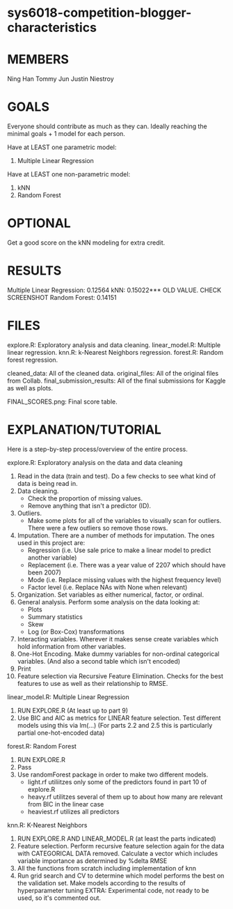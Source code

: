 # sys6018-competition-blogger-characteristics

# MEMBERS
Ning Han
Tommy Jun
Justin Niestroy

# GOALS
Everyone should contribute as much as they can. Ideally reaching the minimal goals + 1 model for each person.

Have at LEAST one parametric model:
1. Multiple Linear Regression

Have at LEAST one non-parametric model:
1. kNN
2. Random Forest

# OPTIONAL
Get a good score on the kNN modeling for extra credit.

# RESULTS
Multiple Linear Regression: 0.12564
kNN: 0.15022*** OLD VALUE. CHECK SCREENSHOT
Random Forest: 0.14151

# FILES
explore.R: Exploratory analysis and data cleaning.
linear_model.R: Multiple linear regression.
knn.R: k-Nearest Neighbors regression.
forest.R: Random forest regression.

cleaned_data: All of the cleaned data.
original_files: All of the original files from Collab.
final_submission_results: All of the final submissions for Kaggle as well as plots.

FINAL_SCORES.png: Final score table.

# EXPLANATION/TUTORIAL
Here is a step-by-step process/overview of the entire process.

explore.R: Exploratory analysis on the data and data cleaning
1. Read in the data (train and test). Do a few checks to see what kind of data is being read in.
2. Data cleaning.
	- Check the proportion of missing values.
	- Remove anything that isn't a predictor (ID).
3. Outliers.
	- Make some plots for all of the variables to visually scan for outliers. There were a few outliers so remove those rows.
4. Imputation. There are a number of methods for imputation. The ones used in this project are:
	- Regression (i.e. Use sale price to make a linear model to predict another variable)
	- Replacement (i.e. There was a year value of 2207 which should have been 2007)
	- Mode (i.e. Replace missing values with the highest frequency level)
	- Factor level (i.e. Replace NAs with None when relevant)
5. Organization. Set variables as either numerical, factor, or ordinal.
6. General analysis. Perform some analysis on the data looking at:
	- Plots
	- Summary statistics
	- Skew
	- Log (or Box-Cox) transformations
7. Interacting variables. Wherever it makes sense create variables which hold information from other variables.
8. One-Hot Encoding. Make dummy variables for non-ordinal categorical variables. (And also a second table which isn't encoded)
9. Print
10. Feature selection via Recursive Feature Elimination. Checks for the best features to use as well as their relationship to RMSE.

linear_model.R: Multiple Linear Regression
1. RUN EXPLORE.R (At least up to part 9)
2. Use BIC and AIC as metrics for LINEAR feature selection. Test different models using this via lm(...)
   (For parts 2.2 and 2.5 this is particularly partial one-hot-encoded data)

forest.R: Random Forest
1. RUN EXPLORE.R
2. Pass
3. Use randomForest package in order to make two different models.
	- light.rf utiliitzes only some of the predictors found in part 10 of explore.R
	- heavy.rf utilitzes several of them up to about how many are relevant from BIC in the linear case
	- heaviest.rf utilizes all predictors

knn.R: K-Nearest Neighbors
1. RUN EXPLORE.R AND LINEAR_MODEL.R (at least the parts indicated)
2. Feature selection. Perform recursive feature selection again for the data with CATEGORICAL DATA removed.
   Calculate a vector which includes variable importance as determined by %delta RMSE
3. All the functions from scratch including implementation of knn
4. Run grid search and CV to determine which model performs the best on the validation set. Make models according to the results of hyperparameter tuning
EXTRA: Experimental code, not ready to be used, so it's commented out.

